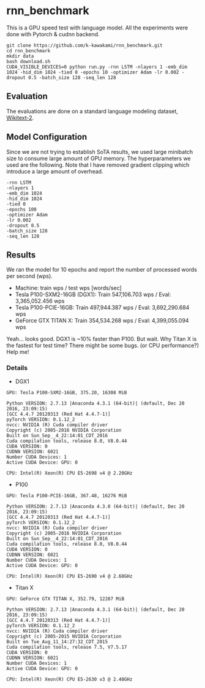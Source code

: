 # rnn_benchmark

This is a GPU speed test with language model.
All the experiments were done with Pytorch & cudnn backend.

```
git clone https://github.com/k-kawakami/rnn_benchmark.git
cd rnn_benchmark
mkdir data
bash download.sh
CUDA_VISIBLE_DEVICES=0 python run.py -rnn LSTM -nlayers 1 -emb_dim 1024 -hid_dim 1024 -tied 0 -epochs 10 -optimizer Adam -lr 0.002 -dropout 0.5 -batch_size 128 -seq_len 128
```

## Evaluation

The evaluations are done on a standard language modeling dataset, [Wikitext-2](https://metamind.io/research/the-wikitext-long-term-dependency-language-modeling-dataset/).

## Model Configuration

Since we are not trying to establish SoTA results, we used large minibatch size to consume large amount of GPU memory. 
The hyperparameters we used are the following. Note that I have removed gradient clipping which introduce a large amount of overhead.

```
-rnn LSTM 
-nlayers 1 
-emb_dim 1024 
-hid_dim 1024 
-tied 0 
-epochs 100 
-optimizer Adam 
-lr 0.002 
-dropout 0.5 
-batch_size 128 
-seq_len 128
```

## Results

We ran the model for 10 epochs and report the number of processed words per second (wps).

- Machine: train wps / test wps [words/sec]
- Tesla P100-SXM2-16GB (DGX1): Train 547,106.703 wps / Eval: 3,365,052.456 wps
- Tesla P100-PCIE-16GB: Train 497,944.387 wps / Eval: 3,692,290.684 wps
- GeForce GTX TITAN X: Train 354,534.268 wps / Eval: 4,399,055.094 wps

Yeah... looks good. DGX1 is ~10% faster than P100.
But wait. Why Titan X is the fastest for test time? 
There might be some bugs. (or CPU performance?)
Help me!

### Details

- DGX1
```
GPU: Tesla P100-SXM2-16GB, 375.20, 16308 MiB

Python VERSION: 2.7.13 |Anaconda 4.3.1 (64-bit)| (default, Dec 20 2016, 23:09:15) 
[GCC 4.4.7 20120313 (Red Hat 4.4.7-1)]
pyTorch VERSION: 0.1.12_2
nvcc: NVIDIA (R) Cuda compiler driver
Copyright (c) 2005-2016 NVIDIA Corporation
Built on Sun_Sep__4_22:14:01_CDT_2016
Cuda compilation tools, release 8.0, V8.0.44
CUDA VERSION: 0
CUDNN VERSION: 6021
Number CUDA Devices: 1
Active CUDA Device: GPU: 0

CPU: Intel(R) Xeon(R) CPU E5-2698 v4 @ 2.20GHz
```

- P100
```
GPU: Tesla P100-PCIE-16GB, 367.48, 16276 MiB

Python VERSION: 2.7.13 |Anaconda 4.3.0 (64-bit)| (default, Dec 20 2016, 23:09:15) 
[GCC 4.4.7 20120313 (Red Hat 4.4.7-1)]
pyTorch VERSION: 0.1.12_2
nvcc: NVIDIA (R) Cuda compiler driver
Copyright (c) 2005-2016 NVIDIA Corporation
Built on Sun_Sep__4_22:14:01_CDT_2016
Cuda compilation tools, release 8.0, V8.0.44
CUDA VERSION: 0
CUDNN VERSION: 6021
Number CUDA Devices: 1
Active CUDA Device: GPU: 0

CPU: Intel(R) Xeon(R) CPU E5-2690 v4 @ 2.60GHz
```

- Titan X
```
GPU: GeForce GTX TITAN X, 352.79, 12287 MiB

Python VERSION: 2.7.13 |Anaconda 4.3.1 (64-bit)| (default, Dec 20 2016, 23:09:15) 
[GCC 4.4.7 20120313 (Red Hat 4.4.7-1)]
pyTorch VERSION: 0.1.12_2
nvcc: NVIDIA (R) Cuda compiler driver
Copyright (c) 2005-2015 NVIDIA Corporation
Built on Tue_Aug_11_14:27:32_CDT_2015
Cuda compilation tools, release 7.5, V7.5.17
CUDA VERSION: 0
CUDNN VERSION: 6021
Number CUDA Devices: 1
Active CUDA Device: GPU: 0

CPU: Intel(R) Xeon(R) CPU E5-2630 v3 @ 2.40GHz
```
